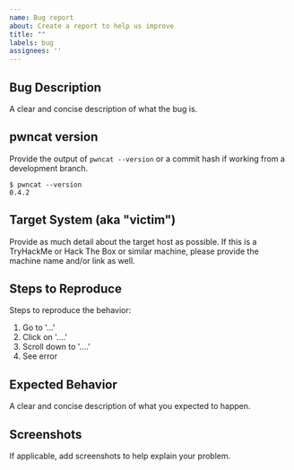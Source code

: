 ```yaml
---
name: Bug report
about: Create a report to help us improve
title: ""
labels: bug
assignees: ''
---
```


<!-- If you are pasting terminal output or code snippets, place them in a
code block (three backticks) in accordance with Markdown formatting for
easier reading -->

## Bug Description
A clear and concise description of what the bug is.

## pwncat version
Provide the output of `pwncat --version` or a commit hash if working from
a development branch.

```
$ pwncat --version
0.4.2
```

## Target System (aka "victim")
Provide as much detail about the target host as possible. If this is a TryHackMe
or Hack The Box or similar machine, please provide the machine name and/or link
as well.

## Steps to Reproduce
Steps to reproduce the behavior:
1. Go to '...'
2. Click on '....'
3. Scroll down to '....'
4. See error

## Expected Behavior
A clear and concise description of what you expected to happen.

## Screenshots
If applicable, add screenshots to help explain your problem.
